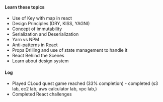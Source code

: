 #### Learn these topics

- Use of Key with map in react
- Design Principles (DRY, KISS, YAGNI)
- Concept of immutability
- Serialization and Deserialization
- Yarn vs NPM
- Anti-patterns in React
- Props Drilling and use of state management to handle it
- React Behind the Scenes
- Learn about design system

#### Log

- Played CLoud quest game reached (33% completion) - completed (s3 lab, ec2 lab, aws calculator lab, vpc lab,)
- Completed React challenges
